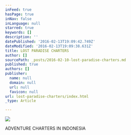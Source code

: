 ```yaml
---
inFeed: true
hasPage: true
inNav: false
inLanguage: null
starred: true
keywords: []
description: ''
datePublished: '2016-02-13T19:09:42.749Z'
dateModified: '2016-02-13T19:09:38.631Z'
title: LOST PARADISE CHARTERS
author: []
sourcePath: _posts/2016-02-10-lost-paradise-charters.md
published: true
authors: []
publisher:
  name: null
  domain: null
  url: null
  favicon: null
url: lost-paradise-charters/index.html
_type: Article

---
```

![](https://the-grid-user-content.s3-us-west-2.amazonaws.com/39f84b99-2b18-4675-bdc1-0a2e3fa5daa0.JPG)

ADVENTURE CHARTERS IN INDONESIA